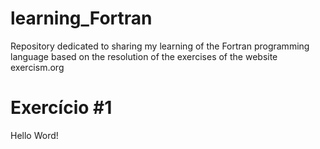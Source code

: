 # learning_Fortran
Repository dedicated to sharing my learning of the Fortran programming language based on the resolution of the exercises of the website exercism.org
# Exercício #1
Hello Word!